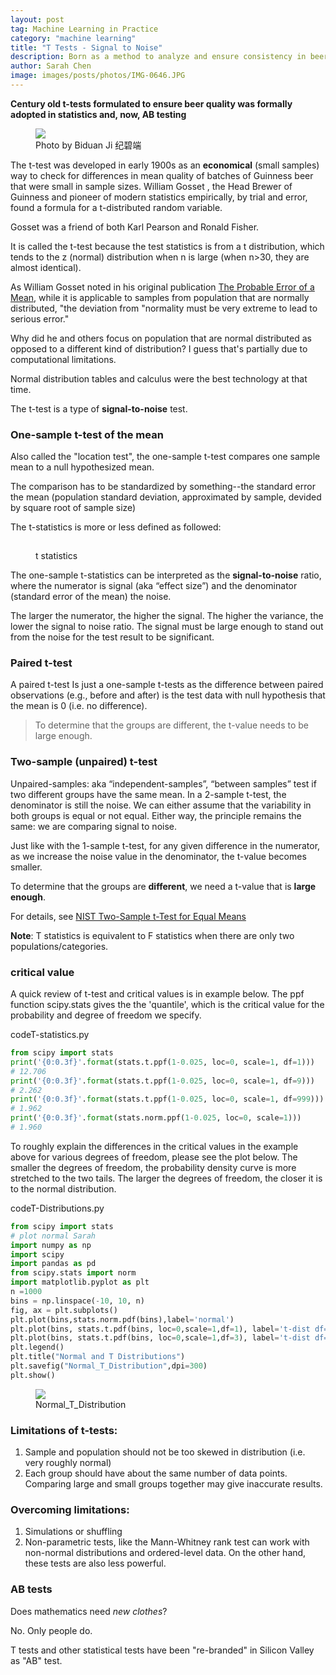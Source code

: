 ```yaml
---
layout: post
tag: Machine Learning in Practice
category: "machine learning"
title: "T Tests - Signal to Noise"
description: Born as a method to analyze and ensure consistency in beer qualities, t-test is a signal to noise test, and has been "re-branding" as AB testing
author: Sarah Chen
image: images/posts/photos/IMG-0646.JPG
---
```

**Century old t-tests formulated to ensure beer quality was formally adopted in statistics and, now, AB testing**

<figure> 
   <img src="{{"/images/posts/photos/IMG-0646.JPG"| relative_url}}"> 
   <figcaption>Photo by Biduan Ji 纪碧端</figcaption>
</figure> 

The t-test was developed in early 1900s as an **economical** (small samples) way to check for differences in mean quality of batches of Guinness beer that were small in sample sizes.  William Gosset , the Head Brewer of Guinness and pioneer of modern statistics empirically, by trial and error, found a formula for a t-distributed random variable. 

Gosset was a friend of both Karl Pearson and Ronald Fisher.

It is called the t-test because the test statistics is from a t distribution, which tends to the z (normal) distribution when n is large (when n>30, they are almost identical).  

As William Gosset noted in his original publication [The Probable Error of a Mean](http://seismo.berkeley.edu/~kirchner/eps_120/Odds_n_ends/Students_original_paper.pdf), while it is applicable to samples from population that are normally distributed, "the deviation from "normality must be very extreme to lead to serious error."

Why did he and others focus on population that are normal distributed as opposed to a different kind of distribution?   I guess that's partially due to computational limitations.  

Normal distribution tables and calculus were the best technology at that time.  

The t-test is a type of **signal-to-noise** test. 

### One-sample t-test of the mean
Also called the "location test", the one-sample t-test compares one sample mean to a null hypothesized mean.  

The comparison has to be standardized by something--the standard error the mean (population standard deviation, approximated by sample, devided by square root of sample size)

The t-statistics is more or less defined as followed:

<figure> 
   <img src="{{"/images/posts/t-stat.PNG" width="15" | relative_url}}"> 
   <figcaption>t statistics</figcaption>
</figure> 

The one-sample t-statistics can be interpreted as the **signal-to-noise** ratio, where the numerator is signal (aka “effect size”) and the denominator (standard error of the mean) the noise.  

The larger the numerator, the higher the signal. The higher the variance, the lower the signal to noise ratio.  The signal must be large enough to stand out from the noise for the test result to be significant.  

### Paired t-test
A paired t-test Is just a one-sample t-tests as the difference between paired observations (e.g., before and after) is the test data with null hypothesis that the mean is 0 (i.e. no difference). 
> To determine that the groups are different, the t-value needs to be large enough.

### Two-sample (unpaired) t-test
Unpaired-samples: aka “independent-samples”, “between samples” test if two different groups have the same mean. 
In a 2-sample t-test, the denominator is still the noise.  We can either assume that the variability in both groups is equal or not equal.  Either way, the principle remains the same: we are comparing signal to noise. 

Just like with the 1-sample t-test, for any given difference in the numerator, as we increase the noise value in the denominator, the t-value becomes smaller. 

To determine that the groups are **different**, we need a t-value that is **large enough**.

For details, see [NIST Two-Sample t-Test for Equal Means](https://www.itl.nist.gov/div898/handbook/eda/section3/eda353.htm)

<!-- <div class="code-head"><span>code</span>T-statistics.r</div>

```r
## Read data and save variables. 
y <- matrix(scan("AUTO83B.DAT",skip=25),ncol=2,byrow=T) 
usmpg = y[,1] 
jmpg = y[,2] 
jmpg = jmpg[jmpg!=-999] 
## Perform two-sample t-test. 
z = t.test(usmpg,jmpg,var.equal=TRUE) 
> Case 1: Equal Variances > > Two Sample t-test > > data: usmpg and jmpg > t = -12.6206, df = 326, p-value < 2.2e-16 > alternative hypothesis: true difference in means is not equal to 0 > 95 percent confidence interval: > -11.947653 -8.725216 > sample estimates: > mean of x mean of y > 20.14458 30.48101 
## Find one-tailed and two-tailed critical values. 
qt(.05,z$parameter) 
> -1.649541 
qt(.025,z$parameter) 
> [1] -1.967268 

```
 -->
<div class="note"><p>
<b>Note</b>: T statistics is equivalent to F statistics when there are only two populations/categories. 
</p></div>

### critical value
A quick review of t-test and critical values is in example below.  The ppf function scipy.stats gives the the 'quantile', which is the critical value for the probability and degree of freedom we specify.

<div class="code-head"><span>code</span>T-statistics.py</div>

```python
from scipy import stats
print('{0:0.3f}'.format(stats.t.ppf(1-0.025, loc=0, scale=1, df=1)))
# 12.706
print('{0:0.3f}'.format(stats.t.ppf(1-0.025, loc=0, scale=1, df=9)))
# 2.262
print('{0:0.3f}'.format(stats.t.ppf(1-0.025, loc=0, scale=1, df=999)))
# 1.962
print('{0:0.3f}'.format(stats.norm.ppf(1-0.025, loc=0, scale=1)))
# 1.960
```
To roughly explain the differences in the critical values in the example above for various degrees of freedom, please see the plot below.  The smaller the degrees of freedom, the probability density curve is more stretched to the two tails.  The larger the degrees of freedom, the closer it is to the normal distribution. 

<div class="code-head"><span>code</span>T-Distributions.py</div>

```python
from scipy import stats
# plot normal Sarah
import numpy as np
import scipy
import pandas as pd
from scipy.stats import norm
import matplotlib.pyplot as plt
n =1000
bins = np.linspace(-10, 10, n) 
fig, ax = plt.subplots()
plt.plot(bins,stats.norm.pdf(bins),label='normal')
plt.plot(bins, stats.t.pdf(bins, loc=0,scale=1,df=1), label='t-dist df=1')
plt.plot(bins, stats.t.pdf(bins, loc=0,scale=1,df=3), label='t-dist df=3')
plt.legend()
plt.title("Normal and T Distributions")
plt.savefig("Normal_T_Distribution",dpi=300)
plt.show()
```

<figure> 
   <img src="{{"/images/posts/Normal_T_Distribution.PNG"| relative_url}}"> 
   <figcaption>Normal_T_Distribution</figcaption>
</figure> 

### Limitations of t-tests:
1.  Sample and population should not be too skewed in distribution (i.e. very roughly normal)   
2.  Each group should have about the same number of data points.  Comparing large and small groups together may give inaccurate results. 

### Overcoming limitations:
1.  Simulations or shuffling
2.  Non-parametric tests, like the Mann-Whitney rank test  can work with non-normal distributions and ordered-level data.  On the other hand, these tests are also less powerful. 


### AB tests
Does mathematics need *new clothes*?  

No.  Only people do.

T tests and other statistical tests have been "re-branded" in Silicon Valley as "AB" test.  